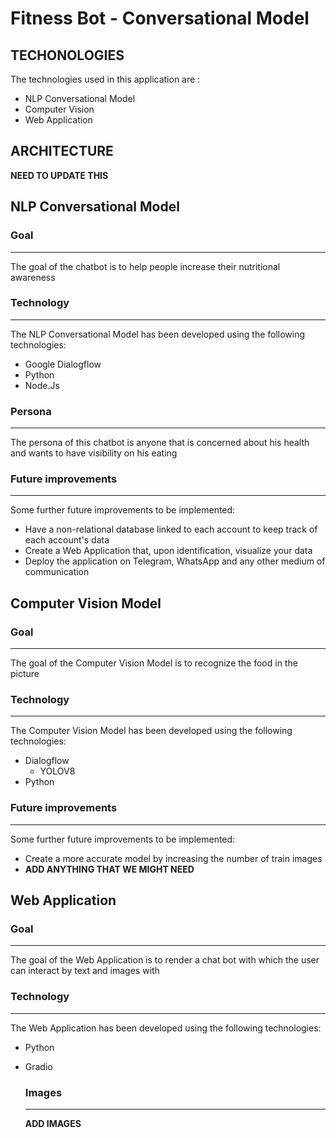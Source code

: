 # Fitness Bot - Conversational Model 
## TECHONOLOGIES
The technologies used in this application are :
- NLP Conversational Model
- Computer Vision
- Web Application

## ARCHITECTURE
**NEED TO UPDATE THIS**  


## NLP Conversational Model
### Goal
---
The goal of the chatbot is to help people increase their nutritional awareness

### Technology
---
The NLP Conversational Model has been developed using the following technologies: 
- Google Dialogflow
- Python
- Node.Js

### Persona
---
The persona of this chatbot is anyone that is concerned about his health and wants to have visibility on his eating

### Future improvements
---
Some further future improvements to be implemented:
- Have a non-relational database linked to each account to keep track of each account's data
- Create a Web Application that, upon identification, visualize your data
- Deploy the application on Telegram, WhatsApp and any other medium of communication

## Computer Vision Model
### Goal
---
The goal of the Computer Vision Model is to recognize the food in the picture

### Technology
---
The Computer Vision Model has been developed using the following technologies: 
- Dialogflow
    - YOLOV8
- Python

### Future improvements
---
Some further future improvements to be implemented:
- Create a more accurate model by increasing the number of train images
- **ADD ANYTHING THAT WE MIGHT NEED**

## Web Application
### Goal
---
The goal of the Web Application is to render a chat bot with which the user can interact by text and images with

### Technology
---
The Web Application has been developed using the following technologies: 
- Python
- Gradio

  ### Images
  ---
  **ADD IMAGES**
